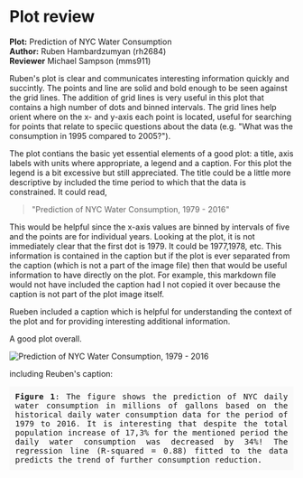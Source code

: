 # Plot review

__Plot:__ Prediction of NYC Water Consumption  
__Author:__ Ruben Hambardzumyan (rh2684)  
__Reviewer__ Michael Sampson (mms911)

Ruben's plot is clear and communicates interesting information quickly and succintly.
The points and line are solid and bold enough to be seen against the grid lines. The addition
of grid lines is very useful in this plot that contains a high number of dots and binned intervals. The grid lines help orient where on the x- and y-axis each point is located, useful for searching for points that relate to speciic questions about the data (e.g. "What was the consumption in 1995 compared to 2005?").

The plot contians the basic yet essential elements of a good plot: a title, axis labels with units where appropriate, a legend and a caption. For this plot the legend is a bit excessive but still appreciated. The title could be a little more descriptive by included the time period to which that the data is constrained. It could read,
> "Prediction of NYC Water Consumption, 1979 - 2016"  

This would be helpful since the x-axis values are binned by intervals of five and the points are for individual years. Looking at the plot, it is not immediately clear that the first dot is 1979. It could be 1977,1978, etc. This information is contained in the caption but if the plot is ever separated from the caption (which is not a part of the image file) then that would be useful information to have directly on the plot. For example, this markdown file would not have included the caption had I not copied it over because the caption is not part of the plot image itself.

Rueben included a caption which is helpful for understanding the context of the plot and for providing interesting additional information.

A good plot overall.

![Prediction of NYC Water Consumption, 1979 - 2016](untitled.png)

including Reuben's caption:
<p style="background-color:#f9f9f9;
          text-align:justify; 
          padding:10px;
          font-family:monospace;">
<b>Figure 1</b>: The figure shows the prediction of NYC daily water consumption in millions of gallons based on the historical daily water consumption data for the period of 1979 to 2016. It is interesting that despite the total population increase of 17,3% for the mentioned period the daily water consumption was decreased by 34%! The regression line (R-squared = 0.88) fitted to the data predicts the trend of further consumption reduction.</p>
